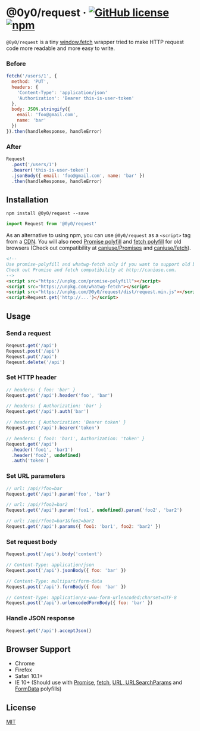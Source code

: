 # @0y0/request · [![GitHub license](https://img.shields.io/badge/license-MIT-blue.svg)](https://github.com/o0y0o/request/blob/master/LICENSE) [![npm](https://img.shields.io/npm/v/@0y0/request.svg)](https://www.npmjs.com/package/@0y0/request)

`@0y0/request` is a tiny [window.fetch](https://fetch.spec.whatwg.org/) wrapper tried to make HTTP request code more readable and more easy to write.

### Before

```js
fetch('/users/1', {
  method: 'PUT',
  headers: {
    'Content-Type': 'application/json'
    'Authorization': 'Bearer this-is-user-token'
  },
  body: JSON.stringify({
    email: 'foo@gmail.com',
    name: 'bar'
  })
}).then(handleResponse, handleError)
```

### After

```js
Request
  .post('/users/1')
  .bearer('this-is-user-token')
  .jsonBody({ email: 'foo@gmail.com', name: 'bar' })
  .then(handleResponse, handleError)
```

## Installation
```
npm install @0y0/request --save
```
```js
import Request from '@0y0/request'
```

As an alternative to using npm, you can use `@0y0/request` as a `<script>` tag from a [CDN](https://unpkg.com/@0y0/request/dist/request.min.js). You will also need [Promise polyfill](https://github.com/taylorhakes/promise-polyfill) and [fetch polyfill](https://github.com/github/fetch) for old browsers (Check out compatibility at [caniuse/Promises](https://caniuse.com/#feat=promises) and [caniuse/fetch](https://caniuse.com/#search=fetch)).

```html
<!--
Use promise-polyfill and whatwg-fetch only if you want to support old browsers.
Check out Promise and fetch compatibility at http://caniuse.com.
-->
<script src="https://unpkg.com/promise-polyfill"></script>
<script src="https://unpkg.com/whatwg-fetch"></script>
<script src="https://unpkg.com/@0y0/request/dist/request.min.js"></script>
<script>Request.get('http://...')</script>
```

## Usage

### Send a request
```js
Reqeust.get('/api')
Reqeust.post('/api')
Reqeust.put('/api')
Reqeust.delete('/api')
```

### Set HTTP header
```js
// headers: { foo: 'bar' }
Request.get('/api').header('foo', 'bar')

// headers: { Authorization: 'bar' }
Request.get('/api').auth('bar')

// headers: { Authorization: 'Bearer token' }
Request.get('/api').bearer('token')

// headers: { foo1: 'bar1', Authorization: 'token' }
Request.get('/api')
  .header('foo1', 'bar1')
  .header('foo2', undefined)
  .auth('token')
```

### Set URL parameters

```js
// url: /api/?foo=bar
Request.get('/api').param('foo', 'bar')

// url: /api/?foo2=bar2
Request.get('/api').param('foo1', undefined).param('foo2', 'bar2')

// url: /api/?foo1=bar1&foo2=bar2
Request.get('/api').params({ foo1: 'bar1', foo2: 'bar2' })
```

### Set request body

```js
Request.post('/api').body('content')

// Content-Type: application/json
Request.post('/api').jsonBody({ foo: 'bar' })

// Content-Type: multipart/form-data
Request.post('/api').formBody({ foo: 'bar' })

// Content-Type: application/x-www-form-urlencoded;charset=UTF-8
Request.post('/api').urlencodedFormBody({ foo: 'bar' })
```

### Handle JSON response

```js
Request.get('/api').acceptJson()
```

## Browser Support

- Chrome
- Firefox
- Safari 10.1+
- IE 10+ (Should use with [Promise](https://github.com/taylorhakes/promise-polyfill), [fetch](https://github.com/github/fetch), [URL, URLSearchParams](https://github.com/lifaon74/url-polyfill) and [FormData](https://github.com/jimmywarting/FormData) polyfills)

## License

[MIT](https://github.com/o0y0o/request/blob/master/LICENSE)
